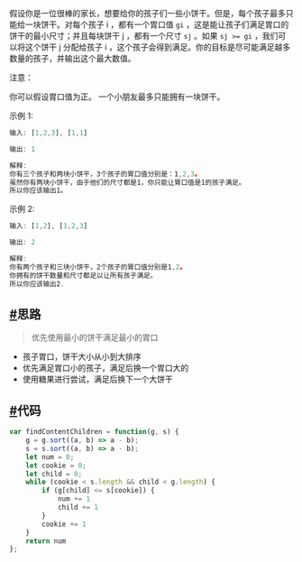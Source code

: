 假设你是一位很棒的家长，想要给你的孩子们一些小饼干。但是，每个孩子最多只能给一块饼干。对每个孩子 i ，都有一个胃口值 `gi` ，这是能让孩子们满足胃口的饼干的最小尺寸；并且每块饼干 j ，都有一个尺寸 `sj` 。如果 `sj >= gi` ，我们可以将这个饼干 j 分配给孩子 i ，这个孩子会得到满足。你的目标是尽可能满足越多数量的孩子，并输出这个最大数值。

注意：

你可以假设胃口值为正。 一个小朋友最多只能拥有一块饼干。

示例 1:

```js
输入: [1,2,3], [1,1]

输出: 1

解释: 
你有三个孩子和两块小饼干，3个孩子的胃口值分别是：1,2,3。
虽然你有两块小饼干，由于他们的尺寸都是1，你只能让胃口值是1的孩子满足。
所以你应该输出1。
```

示例 2:

```js
输入: [1,2], [1,2,3]

输出: 2

解释: 
你有两个孩子和三块小饼干，2个孩子的胃口值分别是1,2。
你拥有的饼干数量和尺寸都足以让所有孩子满足。
所以你应该输出2.
```

## [#](http://www.conardli.top/docs/algorithm/贪心算法/分发饼干.html#思路)思路

> 优先使用最小的饼干满足最小的胃口

- 孩子胃口，饼干大小从小到大排序
- 优先满足胃口小的孩子，满足后换一个胃口大的
- 使用糖果进行尝试，满足后换下一个大饼干

## [#](http://www.conardli.top/docs/algorithm/贪心算法/分发饼干.html#代码)代码

```js
var findContentChildren = function(g, s) {
    g = g.sort((a, b) => a - b);
    s = s.sort((a, b) => a - b);
    let num = 0;
    let cookie = 0;
    let child = 0;
    while (cookie < s.length && child < g.length) {
        if (g[child] <= s[cookie]) {
            num += 1
            child += 1
        }
        cookie += 1
    }
    return num
};
```